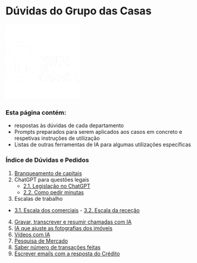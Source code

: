 # Dúvidas do Grupo das Casas

<img src="/img/Logo-grupo-das-casas.png" width="200"/>

### Esta página contém:
- respostas às dúvidas de cada departamento
- Prompts preparados para serem aplicados aos casos em concreto e respetivas instruções de utilização
- Listas de outras ferramentas de IA para algumas utilizações específicas




### Índice de Dúvidas e Pedidos

1.  [Branqueamento de capitais](1-branqueamento_de_capitais/duvida_branqueamento_de_capitais.md)
2.  ChatGPT para questões legais
    - [2.1. Legislação no ChatGPT](2-questões_de_legislação/abordar_questoes_legais_com_o_ChatGPT.md)
    - [2.2. Como pedir minutas](2-questões_de_legislação/como_pedir_minutas.md)
3.  Escalas de trabalho
   - [3.1. Escala dos comerciais](3-escala_semanal/escala_comercial.md)
    - [3.2. Escala da receção](3-escala_semanal/escala_rececao.md)
 
4.  [Gravar, transcrever e resumir chamadas com IA](4-resumir_chamadas/duvida_resumir_chamadas.md)
5.  [IA que ajuste as fotografias dos imóveis](5-ajustar_imagens/duvida_ajustar_imagens.md)
6.  [Vídeos com IA](6-vídeos_com_IA/duvida_vídeos_com_IA.md)
7.  [Pesquisa de Mercado](7-pesquisa_de_mercado/duvida_pesquisa_de_mercado.md)
8.  [Saber número de transações feitas](8-número_transações/duvida_número_transações.md)
9.  [Escrever emails com a resposta do Crédito](9-emails_crédito/duvida_emails_crédito.md)
